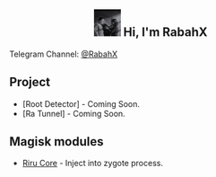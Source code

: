 <h2 align="center"><b><img src="https://github.com/RabahX/rabahx.github.io/blob/main/RabahX.jpg" width="48" height="48"/> Hi, I'm RabahX</b></h2>

Telegram Channel: [@RabahX](http://t.me/RabahX_Official)

## Project

- [Root Detector] - Coming Soon.
- [Ra Tunnel] - Coming Soon.

## Magisk modules

- [Riru Core](https://github.com/RabahX/Riru-Core/releases/) - Inject into zygote process.

